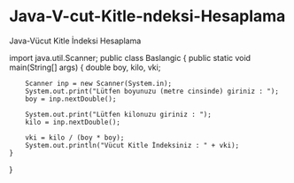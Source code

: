 # Java-V-cut-Kitle-ndeksi-Hesaplama
Java-Vücut Kitle İndeksi Hesaplama

import java.util.Scanner;
public class Baslangic {
    public static void main(String[] args) {
        double boy, kilo, vki;


        Scanner inp = new Scanner(System.in);
        System.out.print("Lütfen boyunuzu (metre cinsinde) giriniz : ");
        boy = inp.nextDouble();

        System.out.print("Lütfen kilonuzu giriniz : ");
        kilo = inp.nextDouble();

        vki = kilo / (boy * boy);
        System.out.println("Vücut Kitle İndeksiniz : " + vki);
    }
}
